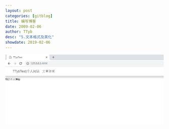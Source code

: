 ```yaml
---
layout: post
categories: [gitblog]
title: 编写博客
date: 2009-02-06
author: TTyb
desc: "5.文本格式及美化"
showdate: 2019-02-06
---
```



<p style="text-align:center"><img src="/img/gitblog4/20190205115922.jpg" class="img-responsive" style="display: block; margin-right: auto; margin-left: auto;"></p>

